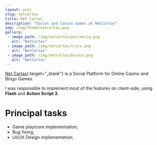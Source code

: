 ```yaml
---
layout: post
slug: netcartas
title: Net Cartas
description: "Social and Casino Games at NetCartas"
img: /img/thumb/netcartas.png
gallery:
 - image_path: /img/netcartas/paciencia.png
   alt: "NetCartas"
 - image_path: /img/netcartas/truco.png
   alt: "NetCartas"
 - image_path: /img/netcartas/buraco.png
   alt: "NetCartas"
---
```


[Net Cartas](https://netcartas.com.br/){:target="_blank"} is a Social Platform for Online Casino and Bingo Games.

I was responsible to implement most of the features on client-side, using **Flash** and **Action Script 3**.

# Principal tasks
- Game play/core implementation;
- Bug fixing;
- UI/UX Design implementation;
